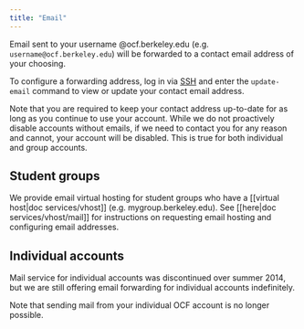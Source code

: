 ```yaml
---
title: "Email"
---
```


Email sent to your username @ocf.berkeley.edu (e.g.
`username@ocf.berkeley.edu`) will be forwarded to a contact email address of
your choosing.

To configure a forwarding address, log in via [SSH](/docs/services/shell) and
enter the `update-email` command to view or update your contact email address.

Note that you are required to keep your contact address up-to-date for as long
as you continue to use your account. While we do not proactively disable
accounts without emails, if we need to contact you for any reason and cannot,
your account will be disabled. This is true for both individual and group
accounts.

## Student groups

We provide email virtual hosting for student groups who have a [[virtual host|doc services/vhost]] (e.g. mygroup.berkeley.edu). See [[here|doc services/vhost/mail]] for instructions on requesting email hosting and
configuring email addresses.

## Individual accounts

Mail service for individual accounts was discontinued over summer 2014, but we
are still offering email forwarding for individual accounts indefinitely.

Note that sending mail from your individual OCF account is no longer possible.
